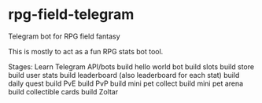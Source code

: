 # rpg-field-telegram
Telegram bot for RPG field fantasy

This is mostly to act as a fun RPG stats bot tool.

Stages:
Learn Telegram API/bots
build hello world bot
build slots
build store
build user stats
build leaderboard (also leaderboard for each stat)
build daily quest
build PvE
build PvP
build mini pet collect
build mini pet arena
build collectible cards
build Zoltar

